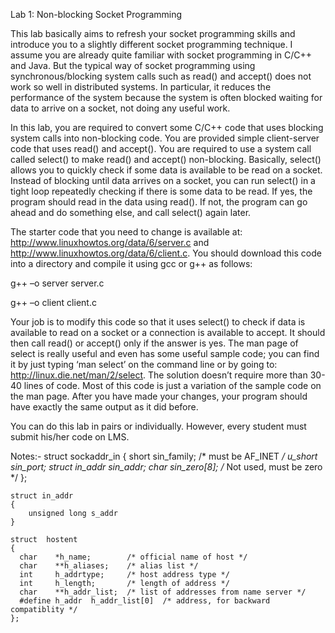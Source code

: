 Lab 1: Non-blocking Socket Programming
 

This lab basically aims to refresh your socket programming skills and introduce you to a slightly different socket programming technique.
I assume you are already quite familiar with socket programming in C/C++ and Java. But the typical way of socket programming using 
synchronous/blocking system calls such as read() and accept() does not work so well in distributed systems. In particular, it reduces the
performance of the system because the system is often blocked waiting for data to arrive on a socket, not doing any useful work.

In this lab, you are required to convert some C/C++ code that uses blocking system calls into non-blocking code. You are provided simple 
client-server code that uses read() and accept(). You are required to use a system call called select() to make read() and accept() non-blocking.
Basically, select() allows you to quickly check if some data is available to be read on a socket. Instead of blocking until data arrives on a socket,
you can run select() in a tight loop repeatedly checking if there is some data to be read. If yes, the program should read in the data using read().
If not, the program can go ahead and do something else, and call select() again later.

The starter code that you need to change is available at: http://www.linuxhowtos.org/data/6/server.c and http://www.linuxhowtos.org/data/6/client.c.
You should download this code into a directory and compile it using gcc or g++ as follows:

g++ –o server server.c

g++ –o client client.c

Your job is to modify this code so that it uses select() to check if data is available to read on a socket or a connection is available to accept.
It should then call read() or accept() only if the answer is yes. The man page of select is really useful and even has some useful sample code; you
can find it by just typing ‘man select’ on the command line or by going to: http://linux.die.net/man/2/select. The solution doesn’t require more than
30-40 lines of code. Most of this code is just a variation of the sample code on the man page. After you have made your changes, your program should 
have exactly the same output as it did before.

You can do this lab in pairs or individually. However, every student must submit his/her code on LMS.

Notes:- 
	struct sockaddr_in
	{
	  short   sin_family; /* must be AF_INET */
	  u_short sin_port;
	  struct  in_addr sin_addr;
	  char    sin_zero[8]; /* Not used, must be zero */
	};

	struct in_addr
	{
		unsigned long s_addr
	}

	struct  hostent
	{
	  char    *h_name;        /* official name of host */
	  char    **h_aliases;    /* alias list */
	  int     h_addrtype;     /* host address type */
	  int     h_length;       /* length of address */
	  char    **h_addr_list;  /* list of addresses from name server */
	  #define h_addr  h_addr_list[0]  /* address, for backward compatiblity */
	};